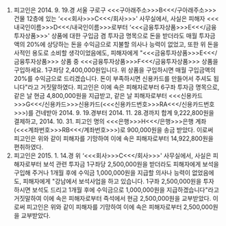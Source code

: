 1. 피고인은 2014. 9. 19.경 서울 구로구 <<<구아래주소>>>B<<</구아래주소>>> 건물 12층에 있는 ‘<<<회사>>>C<<</회사>>>' 사무실에서, 사실은 피해자 <<<내국인이름>>>D<<</내국인이름>>>로부터 ‘<<<금융투자상품>>>E<<</금융투자상품>>>' 상품에 대한 구입금 겸 투자금 명목으로 돈을 받더라도 매월 투자금액의 20%에 상당하는 돈을 수익금으로 지불할 의사나 능력이 없었고, 또한 위 돈을 사적인 용도로 소비할 생각이었음에도, 피해자에게 "<<<금융투자상품>>>E<<</금융투자상품>>> 상품 중 <<<금융투자상품>>>F<<</금융투자상품>>> 상품을 구입하세요. 1구좌당 2,400,000원입니다. 위 상품을 구입하시면 매월 구입금액의 20%를 수익금으로 드리겠습니다. 돈이 부족하시면 신용카드를 만들어서 주셔도 됩니다"라고 거짓말하였다.
피고인은 이에 속은 피해자로부터 6구좌 투자금 명목으로, 같은 날 현금 4,800,000원을 지급받고, 같은 날 피해자로부터 <<<신용카드>>>G<<</신용카드>>>신용카드(<<<신용카드번호>>>RA<<</신용카드번호>>>)를 건네받아 2014. 9. 19.경부터 2014. 11. 28.경까지 합계 9,222,800원을 결제하고, 2014. 10. 31. 피고인 명의 <<<은행>>>H<<</은행>>>은행 계좌(<<<계좌번호>>>RB<<</계좌번호>>>)로 900,000원을 송금 받았다.
이로써 피고인은 위와 같이 피해자를 기망하여 이에 속은 피해자로부터 14,922,800원을 편취하였다.
2. 피고인은 2015. 1. 14.경 위 ‘<<<회사>>>C<<</회사>>>' 사무실에서, 사실은 피해자로부터 보석 관련 투자금 1구좌당 2,500,000원을 받더라도 피해자에게 보석을 구입해 주거나 1개월 후에 수익금 1,000,000원을 지급할 의사나 능력이 없었음에도, 피해자에게 "강남에서 보석사업을 하고 있습니다. 1구좌 2,500,000원을 투자하시면 보석도 드리고 1개월 후에 수익금으로 1,000,000원을 지급하겠습니다"라고 거짓말하여 이에 속은 피해자로부터 즉석에서 현금 2,500,000원을 교부받았다.
이로써 피고인은 위와 같이 피해자를 기망하여 이에 속은 피해자로부터 2,500,000원을 교부받았다.